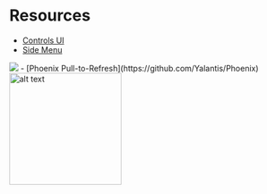 # Resources

- [Controls UI](https://github.com/wasabeef/awesome-android-ui)
- [Side Menu](https://github.com/Yalantis/Side-Menu.Android)
<img src="https://d13yacurqjgara.cloudfront.net/users/125056/screenshots/1689922/events-menu_1-1-6.gif" />
- [Phoenix Pull-to-Refresh](https://github.com/Yalantis/Phoenix)
<img src="https://d13yacurqjgara.cloudfront.net/users/125056/screenshots/1650317/realestate-pull_1-2-3.gif" alt="alt text" style="width:200;height:200">
